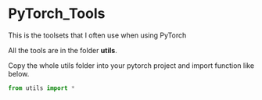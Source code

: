 # PyTorch_Tools
This is the toolsets that I often use when using PyTorch

All the tools are in the folder **utils**.

Copy the whole utils folder into your pytorch project and import function like below.
```python
from utils import *
```